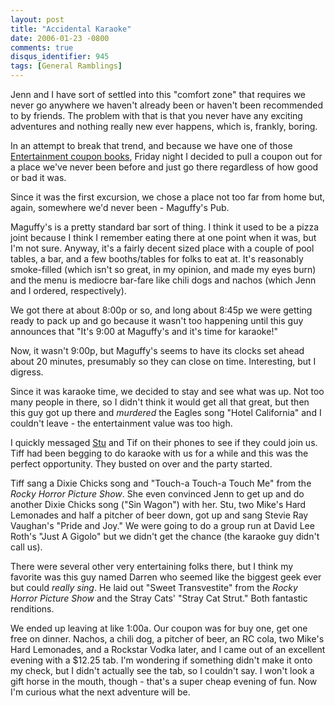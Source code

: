 ```yaml
---
layout: post
title: "Accidental Karaoke"
date: 2006-01-23 -0800
comments: true
disqus_identifier: 945
tags: [General Ramblings]
---
```

Jenn and I have sort of settled into this "comfort zone" that requires
we never go anywhere we haven't already been or haven't been recommended
to by friends. The problem with that is that you never have any exciting
adventures and nothing really new ever happens, which is, frankly,
boring.
 
 In an attempt to break that trend, and because we have one of those
[Entertainment coupon
books](http://www.entertainment.com/discount/home.shtml), Friday night I
decided to pull a coupon out for a place we've never been before and
just go there regardless of how good or bad it was.
 
 Since it was the first excursion, we chose a place not too far from
home but, again, somewhere we'd never been - Maguffy's Pub.
 
 Maguffy's is a pretty standard bar sort of thing. I think it used to be
a pizza joint because I think I remember eating there at one point when
it was, but I'm not sure. Anyway, it's a fairly decent sized place with
a couple of pool tables, a bar, and a few booths/tables for folks to eat
at. It's reasonably smoke-filled (which isn't so great, in my opinion,
and made my eyes burn) and the menu is mediocre bar-fare like chili dogs
and nachos (which Jenn and I ordered, respectively).
 
 We got there at about 8:00p or so, and long about 8:45p we were getting
ready to pack up and go because it wasn't too happening until this guy
announces that "It's 9:00 at Maguffy's and it's time for karaoke!"
 
 Now, it wasn't 9:00p, but Maguffy's seems to have its clocks set ahead
about 20 minutes, presumably so they can close on time. Interesting, but
I digress.
 
 Since it was karaoke time, we decided to stay and see what was up. Not
too many people in there, so I didn't think it would get all that great,
but then this guy got up there and *murdered* the Eagles song "Hotel
California" and I couldn't leave - the entertainment value was too
high.
 
 I quickly messaged [Stu](http://www.stuartthompson.net) and Tif on
their phones to see if they could join us. Tiff had been begging to do
karaoke with us for a while and this was the perfect opportunity. They
busted on over and the party started.
 
 Tiff sang a Dixie Chicks song and "Touch-a Touch-a Touch Me" from the
*Rocky Horror Picture Show*. She even convinced Jenn to get up and do
another Dixie Chicks song ("Sin Wagon") with her. Stu, two Mike's Hard
Lemonades and half a pitcher of beer down, got up and sang Stevie Ray
Vaughan's "Pride and Joy." We were going to do a group run at David Lee
Roth's "Just A Gigolo" but we didn't get the chance (the karaoke guy
didn't call us).
 
 There were several other very entertaining folks there, but I think my
favorite was this guy named Darren who seemed like the biggest geek ever
but could *really sing*. He laid out "Sweet Transvestite" from the
*Rocky Horror Picture Show* and the Stray Cats' "Stray Cat Strut." Both
fantastic renditions.
 
 We ended up leaving at like 1:00a. Our coupon was for buy one, get one
free on dinner. Nachos, a chili dog, a pitcher of beer, an RC cola, two
Mike's Hard Lemonades, and a Rockstar Vodka later, and I came out of an
excellent evening with a \$12.25 tab. I'm wondering if something didn't
make it onto my check, but I didn't actually see the tab, so I couldn't
say. I won't look a gift horse in the mouth, though - that's a super
cheap evening of fun. Now I'm curious what the next adventure will be.
